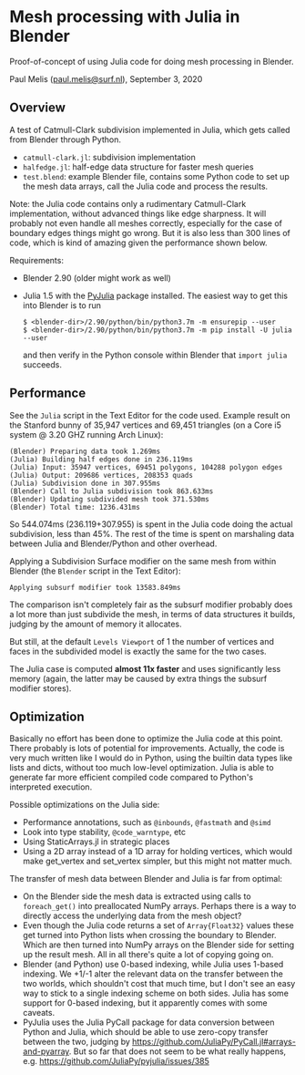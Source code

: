 # Mesh processing with Julia in Blender

Proof-of-concept of using Julia code for doing mesh processing in Blender.

Paul Melis (paul.melis@surf.nl), September 3, 2020

## Overview

A test of Catmull-Clark subdivision implemented in Julia, which gets called
from Blender through Python. 

- `catmull-clark.jl`: subdivision implementation
- `halfedge.jl`: half-edge data structure for faster mesh queries
- `test.blend`: example Blender file, contains some Python code to set up
  the mesh data arrays, call the Julia code and process the results.
  
Note: the Julia code contains only a rudimentary Catmull-Clark implementation, 
without advanced things like edge sharpness. It will probably not even handle 
all meshes correctly, especially for the case of boundary edges things might 
go wrong. But it is also less than 300 lines of code, which is kind of amazing
given the performance shown below.
  
Requirements:
- Blender 2.90 (older might work as well)
- Julia 1.5 with the [PyJulia](https://github.com/JuliaPy/pyjulia) package 
  installed. The easiest way to get this into Blender is to run 

    ```
    $ <blender-dir>/2.90/python/bin/python3.7m -m ensurepip --user
    $ <blender-dir>/2.90/python/bin/python3.7m -m pip install -U julia --user
    ```
    
  and then verify in the Python console within Blender that `import julia` succeeds.
  
## Performance

See the `Julia` script in the Text Editor for the code used. Example result
on the Stanford bunny of 35,947 vertices and 69,451 triangles (on a Core i5 
system @ 3.20 GHZ running Arch Linux):

```
(Blender) Preparing data took 1.269ms
(Julia) Building half edges done in 236.119ms
(Julia) Input: 35947 vertices, 69451 polygons, 104288 polygon edges
(Julia) Output: 209686 vertices, 208353 quads
(Julia) Subdivision done in 307.955ms
(Blender) Call to Julia subdivision took 863.633ms
(Blender) Updating subdivided mesh took 371.530ms
(Blender) Total time: 1236.431ms
```

So 544.074ms (236.119+307.955) is spent in the Julia code doing the actual
subdivision, less than 45%. The rest of the time is spent on marshaling data 
between Julia and Blender/Python and other overhead.

Applying a Subdivision Surface modifier on the same mesh from within Blender
(the `Blender` script in the Text Editor):

```
Applying subsurf modifier took 13583.849ms
```

The comparison isn't completely fair as the subsurf modifier probably does a lot
more than just subdivide the mesh, in terms of data structures it builds, judging
by the amount of memory it allocates.

But still, at the default `Levels Viewport` of 1 the number of vertices and
faces in the subdivided model is exactly the same for the two cases. 

The Julia case is computed **almost 11x faster** and uses significantly less memory 
(again, the latter may be caused by extra things the subsurf modifier stores).

## Optimization

Basically no effort has been done to optimize the Julia code at this point. 
There probably is lots of potential for improvements. Actually, the code is very 
much written like I would do in Python, using the builtin data types like lists 
and dicts, without too much low-level optimization. Julia is able to generate 
far more efficient compiled code compared to Python's interpreted execution.

Possible optimizations on the Julia side:

- Performance annotations, such as `@inbounds`, `@fastmath` and `@simd`
- Look into type stability, `@code_warntype`, etc
- Using StaticArrays.jl in strategic places
- Using a 2D array instead of a 1D array for holding vertices, which would
  make get_vertex and set_vertex simpler, but this might not matter much.

The transfer of mesh data between Blender and Julia is far from optimal:

- On the Blender side the mesh data is extracted using calls to `foreach_get()`
  into preallocated NumPy arrays. Perhaps there is a way to directly access
  the underlying data from the mesh object?
- Even though the Julia code returns a set of `Array{Float32}` values these
  get turned into Python lists when crossing the boundary to Blender. Which are 
  then turned into NumPy arrays on the Blender side for setting up the result mesh.
  All in all there's quite a lot of copying going on.
- Blender (and Python) use 0-based indexing, while Julia uses 1-based indexing.
  We +1/-1 alter the relevant data on the transfer between the two worlds, which
  shouldn't cost that much time, but I don't see an easy way to stick to a single 
  indexing scheme on both sides. Julia has some support for 0-based indexing,
  but it apparently comes with some caveats.
- PyJulia uses the Julia PyCall package for data conversion between Python and Julia,
  which should be able to use zero-copy transfer between the two, judging by 
  https://github.com/JuliaPy/PyCall.jl#arrays-and-pyarray. But so far that
  does not seem to be what really happens, e.g. https://github.com/JuliaPy/pyjulia/issues/385
  